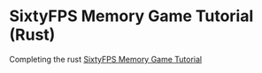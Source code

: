 # SixtyFPS Memory Game Tutorial (Rust)
Completing the rust [SixtyFPS Memory Game Tutorial](https://sixtyfps.io/releases/0.1.5/docs/tutorial/rust/introduction.html)
